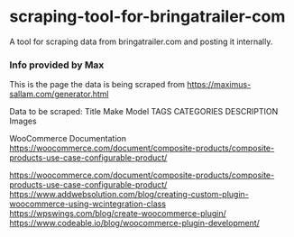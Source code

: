 # scraping-tool-for-bringatrailer-com
A tool for scraping data from bringatrailer.com and posting it internally.

### Info provided by Max
This is the page the data is being scraped from https://maximus-sallam.com/generator.html

Data to be scraped:
Title
Make
Model
TAGS
CATEGORIES
DESCRIPTION
Images

WooCommerce Documentation
https://woocommerce.com/document/composite-products/composite-products-use-case-configurable-product/

https://woocommerce.com/document/composite-products/composite-products-use-case-configurable-product/
https://www.addwebsolution.com/blog/creating-custom-plugin-woocommerce-using-wcintegration-class
https://wpswings.com/blog/create-woocommerce-plugin/
https://www.codeable.io/blog/woocommerce-plugin-development/
